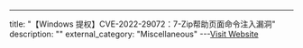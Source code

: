 ---
title: "【Windows 提权】CVE-2022-29072：7-Zip帮助页面命令注入漏洞"
description: ""
external_category: "Miscellaneous"
---[Visit Website](https://github.com/kagancapar/CVE-2022-29072)

